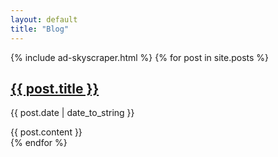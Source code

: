 ```yaml
---
layout: default
title: "Blog"
---
```


{% include ad-skyscraper.html %}
{% for post in site.posts %}

<h2><a href='{{ post.url}}'>{{ post.title }}</a></h2>
<p class="meta">{{ post.date | date_to_string }}</p>
{{ post.content }}
<br/>
{% endfor %}

